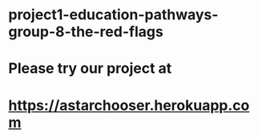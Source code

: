 # project1-education-pathways-group-8-the-red-flags

# Please try our project at

# https://astarchooser.herokuapp.com
